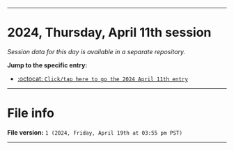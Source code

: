 
***

# 2024, Thursday, April 11th session

_Session data for this day is available in a separate repository._

**Jump to the specific entry:**

- [:octocat: `Click/tap here to go the 2024 April 11th entry`](https://github.com/seanpm2001/SeansLifeArchive_Images_TinyTower_Y2024/tree/SeansLifeArchive_Images_TinyTower_Y2024_Main-dev/2024/04_April/11/)

***

# File info

**File version:** `1 (2024, Friday, April 19th at 03:55 pm PST)`

***
